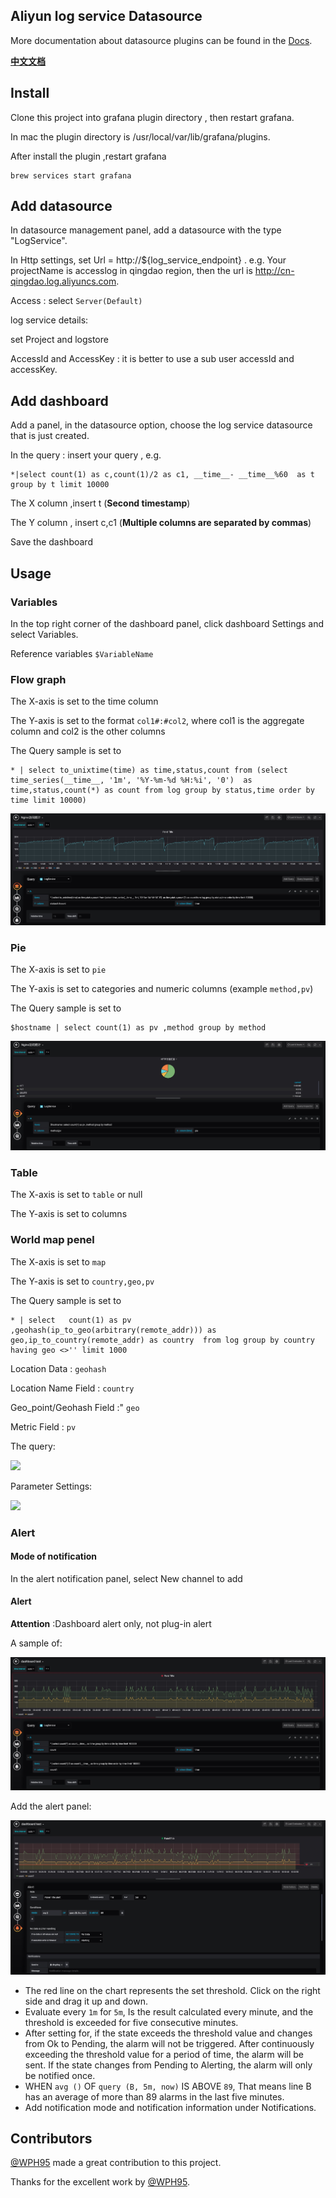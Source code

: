 ## Aliyun log service Datasource 


More documentation about datasource plugins can be found in the [Docs](https://github.com/grafana/grafana/blob/master/docs/sources/plugins/developing/datasources.md).


[**中文文档**](README_CN.md)


## Install 


Clone this project into grafana plugin directory , then restart grafana.

In mac the plugin directory is /usr/local/var/lib/grafana/plugins.

After install the plugin ,restart grafana

```
brew services start grafana
```

## Add datasource

In datasource management panel, add a datasource with the type "LogService".

In Http settings, set Url = http://${log\_service\_endpoint} . e.g. Your projectName is accesslog in qingdao region, then the url is http://cn-qingdao.log.aliyuncs.com.

Access : select `Server(Default)`

log service details: 

set Project and logstore

AccessId and AccessKey : it is better to use a sub user accessId and accessKey.


## Add dashboard


Add a panel, in the datasource option, choose the log service datasource that is just created.

In the query : insert your query , e.g.

```
*|select count(1) as c,count(1)/2 as c1, __time__- __time__%60  as t  group by t limit 10000
```

The X column ,insert t (**Second timestamp**)

The Y column , insert c,c1 (**Multiple columns are separated by commas**)

Save the dashboard

## Usage

### Variables

In the top right corner of the dashboard panel, click dashboard Settings and select Variables.

Reference variables `$VariableName`

### Flow graph

The X-axis is set to the time column

The Y-axis is set to the format `col1#:#col2`, where col1 is the aggregate column and col2 is the other columns

The Query sample is set to  
```
* | select to_unixtime(time) as time,status,count from (select time_series(__time__, '1m', '%Y-%m-%d %H:%i', '0')  as time,status,count(*) as count from log group by status,time order by time limit 10000)
```

![](/img/demo1.png)

### Pie

The X-axis is set to `pie`

The Y-axis is set to categories and numeric columns (example `method,pv`)

The Query sample is set to  
```
$hostname | select count(1) as pv ,method group by method
```

![](/img/demo2.png)

### Table

The X-axis is set to `table` or null

The Y-axis is set to columns

### World map penel

The X-axis is set to `map`

The Y-axis is set to `country,geo,pv`

The Query sample is set to  
```
* | select   count(1) as pv ,geohash(ip_to_geo(arbitrary(remote_addr))) as geo,ip_to_country(remote_addr) as country  from log group by country having geo <>'' limit 1000
```

Location Data : `geohash`

Location Name Field : `country`

Geo_point/Geohash Field :" `geo`

Metric Field : `pv`

The query:

![](http://logdemo.oss-cn-beijing.aliyuncs.com/worldmap1.png)

Parameter Settings:

![](http://logdemo.oss-cn-beijing.aliyuncs.com/worldmap2.png)

### Alert

#### Mode of notification

In the alert notification panel, select New channel to add

#### Alert

**Attention** :Dashboard alert only, not plug-in alert

A sample of:

![](/img/demo3.png)

Add the alert panel:

![](/img/demo4.png)

- The red line on the chart represents the set threshold. Click on the right side and drag it up and down.
- Evaluate every `1m` for `5m`, Is the result calculated every minute, and the threshold is exceeded for five consecutive minutes.
- After setting for, if the state exceeds the threshold value and changes from Ok to Pending, the alarm will not be triggered. After continuously exceeding the threshold value for a period of time, the alarm will be sent. If the state changes from Pending to Alerting, the alarm will only be notified once.
- WHEN `avg ()` OF `query (B, 5m, now)` IS ABOVE `89`, That means line B has an average of more than 89 alarms in the last five minutes.
- Add notification mode and notification information under Notifications.


## Contributors

[@WPH95](https://github.com/WPH95) made a great contribution to this project.

Thanks for the excellent work by [@WPH95](https://github.com/WPH95).
